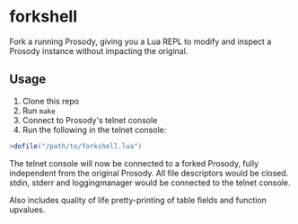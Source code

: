 # forkshell

Fork a running Prosody, giving you a Lua REPL to modify and inspect a Prosody instance without impacting the original.

## Usage

1. Clone this repo
2. Run `make`
3. Connect to Prosody's telnet console
4. Run the following in the telnet console:

```lua
>dofile("/path/to/forkshell.lua")
```

The telnet console will now be connected to a forked Prosody, fully independent from the original Prosody. All file descriptors would be closed. stdin, stderr and loggingmanager would be connected to the telnet console.

Also includes quality of life pretty-printing of table fields and function upvalues.
